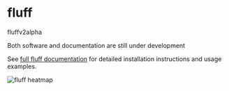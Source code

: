 fluff
===========

fluffv2alpha

Both software and documentation are still under development

See [full fluff documentation](http://fluff.readthedocs.org/) for detailed installation instructions and usage examples.

![fluff heatmap](../examples/H3K4me3_kmeans3.png=300x105)